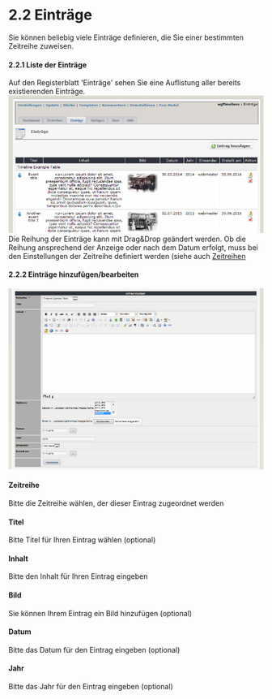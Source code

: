 # 2.2 Einträge

Sie können beliebig viele Einträge definieren, die Sie einer bestimmten Zeitreihe zuweisen.

#### 2.2.1 Liste der Einträge
Auf den Registerblatt 'Einträge' sehen Sie eine Auflistung aller bereits existierenden Einträge.
![](../assets/2admin_items_list.png)
Die Reihung der Einträge kann mit Drag&Drop geändert werden. Ob die Reihung ansprechend der Anzeige oder nach dem Datum erfolgt, muss bei den Einstellungen der Zeitreihe definiert werden (siehe auch [Zeitreihen](2admin_timelines.md)

#### 2.2.2 Einträge hinzufügen/bearbeiten
![](../assets/2admin_items_add.png)

#### Zeitreihe
Bitte die Zeitreihe wählen, der dieser Eintrag zugeordnet werden

#### Titel
Bitte Titel für Ihren Eintrag wählen (optional)

#### Inhalt
Bitte den Inhalt für Ihren Eintrag eingeben

#### Bild
Sie können Ihrem Eintrag ein Bild hinzufügen (optional)

#### Datum
Bitte das Datum für den Eintrag eingeben (optional)

#### Jahr
Bitte das Jahr für den Eintrag eingeben (optional)
